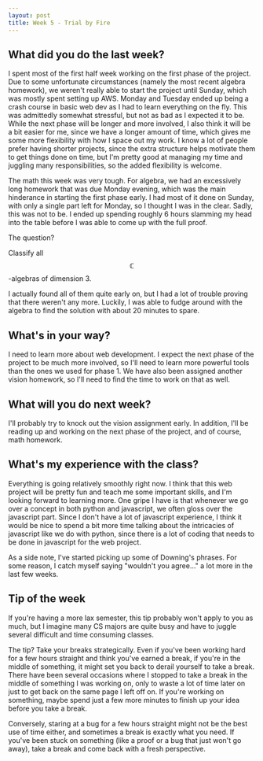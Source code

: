 ```yaml
---
layout: post
title: Week 5 - Trial by Fire
---
```


## What did you do the last week?

I spent most of the first half week working on the first phase of the project.
Due to some unfortunate circumstances (namely the most recent algebra homework),
we weren't really able to start the project until Sunday, which was mostly spent
setting up AWS. Monday and Tuesday ended up being a crash course in basic web dev
as I had to learn everything on the fly. This was admittedly somewhat stressful,
but not as bad as I expected it to be. While the next phase will be longer
and more involved, I also think it will be a bit easier for me, since we have a
longer amount of time, which gives me some more flexibility with how I space
out my work. I know a lot of people prefer having shorter projects, since the
extra structure helps motivate them to get things done on time, but I'm pretty
good at managing my time and juggling many responsibilities, so the added flexibility
is welcome.

The math this week was very tough. For algebra, we had an excessively long homework
that was due Monday evening, which was the main hinderance in starting the first phase early.
I had most of it done on Sunday, with only a single part left for Monday, so I thought
I was in the clear. Sadly, this was not to be. I ended up spending roughly 6 hours
slamming my head into the table before I was able to come up with the full proof.

The question?

Classify all $$\mathbb{C}$$-algebras of dimension 3.

I actually found all of them quite early on, but I had a lot of trouble proving that there
weren't any more. Luckily, I was able to fudge around with the algebra to
find the solution with about 20 minutes to spare.

## What's in your way?

I need to learn more about web development. I expect the next phase of the project
to be much more involved, so I'll need to learn more powerful tools than the ones
we used for phase 1. We have also been assigned another vision homework, so I'll need
to find the time to work on that as well.

## What will you do next week?

I'll probably try to knock out the vision assignment early. In addition, I'll be
reading up and working on the next phase of the project, and of course,
math homework.

## What's my experience with the class?

Everything is going relatively smoothly right now. I think that this web project
will be pretty fun and teach me some important skills, and I'm looking forward
to learning more. One gripe I have is that whenever we go over a concept in
both python and javascript, we often gloss over the javascript part. Since I don't
have a lot of javascript experience, I think it would be nice to spend a bit
more time talking about the intricacies of javascript like we do with python,
since there is a lot of coding that needs to be done in javascript for the
web project.

As a side note, I've started picking up some of Downing's phrases. For some reason,
I catch myself saying "wouldn't you agree..." a lot more in the last few weeks.

## Tip of the week

If you're having a more lax semester, this tip probably won't apply to you as much,
but I imagine many CS majors are quite busy and have to juggle several difficult and time consuming classes.

The tip? Take your breaks strategically. Even if you've been working hard for a few
hours straight and think you've earned a break, if you're in the middle of something,
it might set you back to derail yourself to take a break. There have been several
occasions where I stopped to take a break in the middle of something I was working on,
only to waste a lot of time later on just to get back on the same page
I left off on. If you're working on something, maybe spend just a few more minutes
to finish up your idea before you take a break.

Conversely, staring at a bug for a few hours straight might not be the best use of
time either, and sometimes a break is exactly what you need. If you've been stuck
on something (like a proof or a bug that just won't go away), take a break and come
back with a fresh perspective. 
